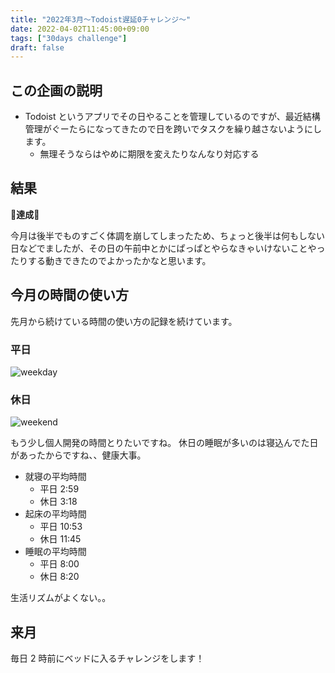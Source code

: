 ```yaml
---
title: "2022年3月〜Todoist遅延0チャレンジ〜"
date: 2022-04-02T11:45:00+09:00
tags: ["30days challenge"]
draft: false
---
```


## この企画の説明

- Todoist というアプリでその日やることを管理しているのですが、最近結構管理がぐーたらになってきたので日を跨いでタスクを繰り越さないようにします。
  - 無理そうならはやめに期限を変えたりなんなり対応する

## 結果

🎉**達成**🎉

今月は後半でものすごく体調を崩してしまったため、ちょっと後半は何もしない日などでましたが、その日の午前中とかにぱっぱとやらなきゃいけないことやったりする動きできたのでよかったかなと思います。

## 今月の時間の使い方

先月から続けている時間の使い方の記録を続けています。

### 平日

![weekday](/time/2022/03/weekday_schedule.png)

### 休日

![weekend](/time/2022/03/weekend_schedule.png)

もう少し個人開発の時間とりたいですね。
休日の睡眠が多いのは寝込んでた日があったからですね、、健康大事。

- 就寝の平均時間
  - 平日 2:59
  - 休日 3:18
- 起床の平均時間
  - 平日 10:53
  - 休日 11:45
- 睡眠の平均時間
  - 平日 8:00
  - 休日 8:20

生活リズムがよくない。。

## 来月

毎日 2 時前にベッドに入るチャレンジをします！
